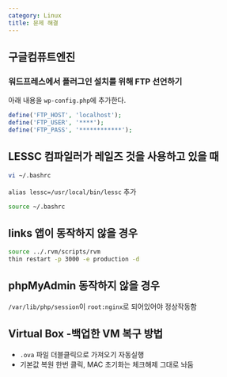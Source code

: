 ```yaml
---
category: Linux
title: 문제 해결
---
```



## 구글컴퓨트엔진

### 워드프레스에서 플러그인 설치를 위해 FTP 선언하기
아래 내용을 `wp-config.php`에 추가한다.

```php
define('FTP_HOST', 'localhost');
define('FTP_USER', '****');
define('FTP_PASS', '************');
```


## LESSC 컴파일러가 레일즈 것을 사용하고 있을 때
```bash
vi ~/.bashrc
```

`alias lessc=/usr/local/bin/lessc` 추가

```bash
source ~/.bashrc
```


## links 앱이 동작하지 않을 경우
```bash
source ../.rvm/scripts/rvm
thin restart -p 3000 -e production -d
```


## phpMyAdmin 동작하지 않을 경우
`/var/lib/php/session`이 `root:nginx`로 되어있어야 정상작동함


## Virtual Box -백업한 VM 복구 방법
* `.ova` 파일 더블클릭으로 가져오기 자동실행
* 기본값 복원 한번 클릭, MAC 초기화는 체크해제 그대로 놔둠
